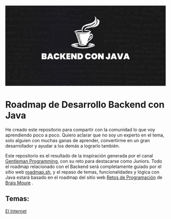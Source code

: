 ![Banner](/_Imagenes/banner.jpg)

# Roadmap de Desarrollo Backend con Java

He creado este repositorio para compartir con la comunidad lo que voy aprendiendo poco a poco. Quiero aclarar que no soy un experto en el tema, solo alguien con muchas ganas de aprender, convertirme en un gran desarrollador y ayudar a los demás a lograrlo también.

Este repositorio es el resultado de la inspiración generada por el canal [Gentleman Programming](https://www.youtube.com/@GentlemanProgramming/videos), con su reto para destacarse como Juniors. Todo el roadmap relacionado con el Backend será completamente guiado por el sitio web [roadmap.sh](https://roadmap.sh/backend), y el repaso de temas, funcionalidades y lógica con Java estará basado en el roadmap del sitio web [Retos de Programación](https://retosdeprogramacion.com/) de [Brais Moure](https://www.youtube.com/@mouredev) .


## Temas:
[El Internet](/_Teoria/El-internet.md)